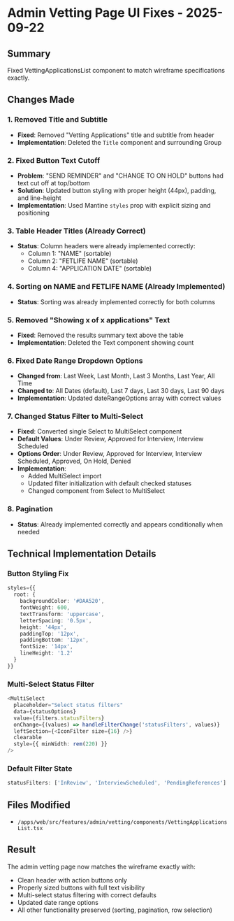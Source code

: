 # Admin Vetting Page UI Fixes - 2025-09-22

## Summary
Fixed VettingApplicationsList component to match wireframe specifications exactly.

## Changes Made

### 1. Removed Title and Subtitle
- **Fixed**: Removed "Vetting Applications" title and subtitle from header
- **Implementation**: Deleted the `Title` component and surrounding Group

### 2. Fixed Button Text Cutoff
- **Problem**: "SEND REMINDER" and "CHANGE TO ON HOLD" buttons had text cut off at top/bottom
- **Solution**: Updated button styling with proper height (44px), padding, and line-height
- **Implementation**: Used Mantine `styles` prop with explicit sizing and positioning

### 3. Table Header Titles (Already Correct)
- **Status**: Column headers were already implemented correctly:
  - Column 1: "NAME" (sortable)
  - Column 2: "FETLIFE NAME" (sortable)
  - Column 4: "APPLICATION DATE" (sortable)

### 4. Sorting on NAME and FETLIFE NAME (Already Implemented)
- **Status**: Sorting was already implemented correctly for both columns

### 5. Removed "Showing x of x applications" Text
- **Fixed**: Removed the results summary text above the table
- **Implementation**: Deleted the Text component showing count

### 6. Fixed Date Range Dropdown Options
- **Changed from**: Last Week, Last Month, Last 3 Months, Last Year, All Time
- **Changed to**: All Dates (default), Last 7 days, Last 30 days, Last 90 days
- **Implementation**: Updated dateRangeOptions array with correct values

### 7. Changed Status Filter to Multi-Select
- **Fixed**: Converted single Select to MultiSelect component
- **Default Values**: Under Review, Approved for Interview, Interview Scheduled
- **Options Order**: Under Review, Approved for Interview, Interview Scheduled, Approved, On Hold, Denied
- **Implementation**:
  - Added MultiSelect import
  - Updated filter initialization with default checked statuses
  - Changed component from Select to MultiSelect

### 8. Pagination
- **Status**: Already implemented correctly and appears conditionally when needed

## Technical Implementation Details

### Button Styling Fix
```typescript
styles={{
  root: {
    backgroundColor: '#DAA520',
    fontWeight: 600,
    textTransform: 'uppercase',
    letterSpacing: '0.5px',
    height: '44px',
    paddingTop: '12px',
    paddingBottom: '12px',
    fontSize: '14px',
    lineHeight: '1.2'
  }
}}
```

### Multi-Select Status Filter
```typescript
<MultiSelect
  placeholder="Select status filters"
  data={statusOptions}
  value={filters.statusFilters}
  onChange={(values) => handleFilterChange('statusFilters', values)}
  leftSection={<IconFilter size={16} />}
  clearable
  style={{ minWidth: rem(220) }}
/>
```

### Default Filter State
```typescript
statusFilters: ['InReview', 'InterviewScheduled', 'PendingReferences']
```

## Files Modified
- `/apps/web/src/features/admin/vetting/components/VettingApplicationsList.tsx`

## Result
The admin vetting page now matches the wireframe exactly with:
- Clean header with action buttons only
- Properly sized buttons with full text visibility
- Multi-select status filtering with correct defaults
- Updated date range options
- All other functionality preserved (sorting, pagination, row selection)